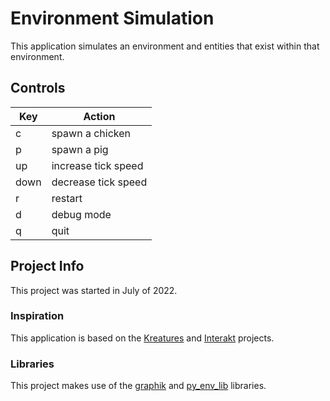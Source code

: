 # Environment Simulation
This application simulates an environment and entities that exist within that environment.

## Controls
Key | Action
------------ | -------------
c | spawn a chicken
p | spawn a pig
up | increase tick speed
down | decrease tick speed
r | restart
d | debug mode
q | quit


## Project Info
This project was started in July of 2022.

### Inspiration
This application is based on the [Kreatures](https://github.com/Stephenson-Software/Kreatures) and [Interakt](https://github.com/Stephenson-Software/Interakt) projects.

### Libraries
This project makes use of the [graphik](https://github.com/Preponderous-Software/graphik) and [py_env_lib](https://github.com/Preponderous-Software/py_env_lib) libraries.